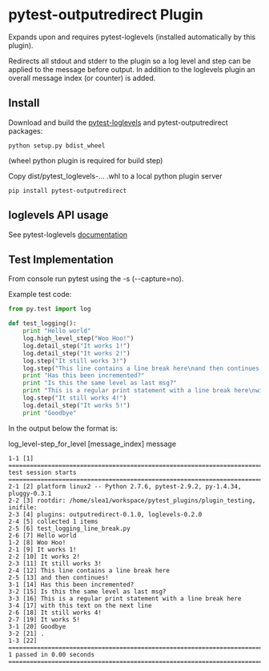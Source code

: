 # pytest-outputredirect Plugin

Expands upon and requires pytest-loglevels (installed automatically by this 
plugin).

Redirects all stdout and stderr to the plugin so a log level and step can be
 applied to the message before output. In addition to the loglevels plugin 
 an overall message index (or counter) is added.
  
## Install

Download and build the [pytest-loglevels](https://github.com/samjl/pytest-loglevels) and pytest-outputredirect packages:

    python setup.py bdist_wheel
(wheel python plugin is required for build step)

Copy dist/pytest_loglevels-... .whl to a local python plugin server

    pip install pytest-outputredirect
    
## loglevels API usage
See pytest-loglevels [documentation](https://github.com/samjl/pytest-loglevels)

## Test Implementation
From console run pytest using the -s (--capture=no).

Example test code:

```python
from py.test import log

def test_logging():
    print "Hello world"
    log.high_level_step("Woo Hoo!")
    log.detail_step("It works 1!")
    log.detail_step("It works 2!")
    log.step("It still works 3!")
    log.step("This line contains a line break here\nand then continues!")
    print "Has this been incremented?"
    print "Is this the same level as last msg?"
    print "This is a regular print statement with a line break here\nwith this text on the next line"
    log.step("It still works 4!")
    log.detail_step("It works 5!")
    print "Goodbye"
```

In the output below the format is:

log_level-step_for_level [message_index] message

    1-1 [1] ======================================================================================================== test session starts =========================================================================================================
    2-1 [2] platform linux2 -- Python 2.7.6, pytest-2.9.2, py-1.4.34, pluggy-0.3.1
    2-2 [3] rootdir: /home/slea1/workspace/pytest_plugins/plugin_testing, inifile:
    2-3 [4] plugins: outputredirect-0.1.0, loglevels-0.2.0
    2-4 [5] collected 1 items
    2-5 [6] test_logging_line_break.py
    2-6 [7] Hello world
    1-2 [8] Woo Hoo!
    2-1 [9] It works 1!
    2-2 [10] It works 2!
    2-3 [11] It still works 3!
    2-4 [12] This line contains a line break here
    2-5 [13] and then continues!
    3-1 [14] Has this been incremented?
    3-2 [15] Is this the same level as last msg?
    3-3 [16] This is a regular print statement with a line break here
    3-4 [17] with this text on the next line
    2-6 [18] It still works 4!
    2-7 [19] It works 5!
    3-1 [20] Goodbye
    3-2 [21] .
    1-3 [22] ====================================================================================================== 1 passed in 0.00 seconds ======================================================================================================
    
